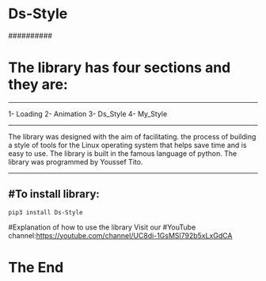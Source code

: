
# Ds-Style
##########
# The library has four sections and they are:
---------------------------------------------
1- Loading 
2- Animation 
3- Ds_Style 
4- My_Style

-------
The library was designed with the aim of facilitating.
the process of building a style of tools for the Linux operating system that helps save time and is easy to use.
The library is built in the famous language of python.
The library was programmed by Youssef Tito.

-------
#To install library:
--------------------

```
pip3 install Ds-Style

```
#Explanation of how to use the library Visit our 
#YouTube channel:https://youtube.com/channel/UC8di-1GsMSl792b5xLxGdCA


# The End
